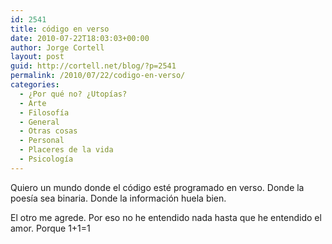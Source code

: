 ```yaml
---
id: 2541
title: código en verso
date: 2010-07-22T18:03:03+00:00
author: Jorge Cortell
layout: post
guid: http://cortell.net/blog/?p=2541
permalink: /2010/07/22/codigo-en-verso/
categories:
  - ¿Por qué no? ¿Utopías?
  - Arte
  - Filosofí­a
  - General
  - Otras cosas
  - Personal
  - Placeres de la vida
  - Psicología
---
```

Quiero un mundo donde el código esté programado en verso. Donde la poesía sea binaria. Donde la información huela bien.

El otro me agrede. Por eso no he entendido nada hasta que he entendido el amor. Porque 1+1=1